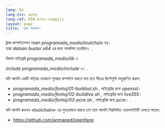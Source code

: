 ```yaml
---
lang: bn
lang-niv: auto
lang-ref: 050-kruc-compili
layout: page
title: 'ক্রস সংকলন'
---
```



ট্রান্স-কম্পাইলেশন সরঞ্জাম   _programada\_medio/toolchain_ হয়।  
 তারা   _debian buster x64_ এর জন্য সংকলিত হয়েছিল। . 

বিভক্ত লাইব্রেরি   _programada\_medio/lib_   এ

  _include_     _programada\_medio/include_ এ। . 

যদি আপনি একটি বইয়ের দোকানে পুনরায় কম্পাইল করতে চান তবে নীচের স্ক্রিপ্টগুলি অনুপ্রাণিত করুন:  
  *   _programada\_medio/fontoj/01-buildssl.sh_ , লাইব্রেরির জন্য   _openssl_।  
  *   _programada\_medio/fontoj/02-buildlive.sh_ , লাইব্রেরির জন্য   _live555_।  
  *   _programada\_medio/fontoj/03-pcre.sh_ , লাইব্রেরির জন্য   _pcre_। . 


যদি আপনি কখনও   _«toolchain»_ এর পুনঃকোচন করতে চান তবে আপনি নিম্নলিখিত ওয়েবসাইটটি দেখতে পারেন:  
   *   <https://github.com/anmaped/openfang>  


